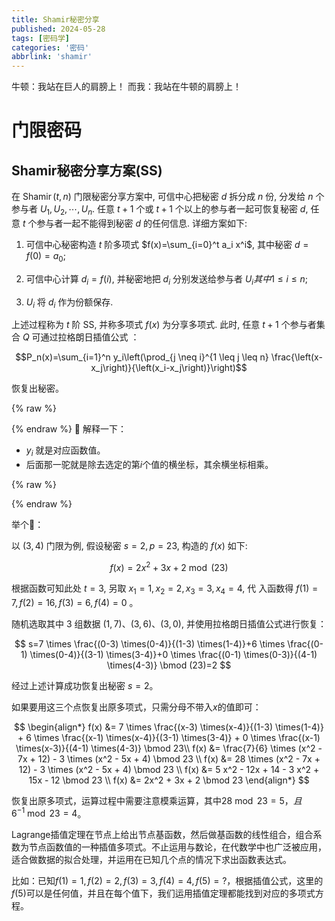 ```yaml
---
title: Shamir秘密分享
published: 2024-05-28
tags: [密码学]
categories: '密码'
abbrlink: 'shamir'
---
```

牛顿：我站在巨人的肩膀上！
而我：我站在牛顿的肩膀上！
<!--more-->

# 门限密码

## Shamir秘密分享方案(SS)

在 $\operatorname{Shamir}(t, n)$ 门限秘密分享方案中, 可信中心把秘密 $d$ 拆分成 $n$ 份, 分发给 $n$ 个参与者 $U_1, U_2, \cdots, U_n$. 任意 $t+1$ 个或 $t+1$ 个以上的参与者一起可恢复秘密 $d$, 任意 $t$ 个参与者一起不能得到秘密 $d$ 的任何信息. 详细方案如下:

1. 可信中心秘密构造 $t$ 阶多项式 $f(x)=\sum_{i=0}^t a_i x^i$, 其中秘密 $d=f(0)=a_0$;

2. 可信中心计算 $d_i=f(i)$, 并秘密地把 $d_i$ 分别发送给参与者 $U_i其中 1 \leqslant i \leqslant n$;

3. $U_i$ 将 $d_i$ 作为份额保存.

上述过程称为 $t$ 阶 $\mathrm{SS}$, 并称多项式 $f(x)$ 为分享多项式. 此时, 任意 $t+1$ 个参与者集合 $Q$ 可通过拉格朗日插值公式 ：

$$P_n(x)=\sum_{i=1}^n y_i\left(\prod_{j \neq i}^{1 \leq j \leq n} \frac{\left(x-x_j\right)}{\left(x_i-x_j\right)}\right)$$

恢复出秘密。

{% raw %}<article class="message is-info"><div class="message-body">{% endraw %}
📑 解释一下：
 - $y_i$ 就是对应函数值。
 - 后面那一驼就是除去选定的第$i$个值的横坐标，其余横坐标相乘。

{% raw %}</div></article>{% endraw %}

举个🌰：

以 $(3,4)$ 门限为例, 假设秘密 $s=2, p=23$, 构造的 $f(x)$ 如下: 

$$
f(x)=2 x^2+3 x+2 \bmod (23)
$$

根据函数可知此处 $t=3$, 另取 $x_1=1, x_2=2, x_3=3, x_4=4$, 代 入函数得 $f(1)=7, f(2)=16, f(3)=6, f(4)=0$ 。

随机选取其中 3 组数据 $(1,7) 、(3,6) 、(3,0)$, 并使用拉格朗日插值公式进行恢复：

$$
s=7 \times \frac{(0-3) \times(0-4)}{(1-3) \times(1-4)}+6 \times \frac{(0-1) \times(0-4)}{(3-1) \times(3-4)}+0 \times \frac{(0-1) \times(0-3)}{(4-1) \times(4-3)} \bmod (23)=2
$$

经过上述计算成功恢复出秘密 $s=2$。

如果要用这三个点恢复出原多项式，只需分母不带入$x$的值即可：

$$
\begin{align*}
f(x) &= 7 \times \frac{(x-3) \times(x-4)}{(1-3) \times(1-4)} + 6 \times \frac{(x-1) \times(x-4)}{(3-1) \times(3-4)} + 0 \times \frac{(x-1) \times(x-3)}{(4-1) \times(4-3)} \bmod 23\\
f(x) &= \frac{7}{6} \times (x^2 - 7x + 12) - 3 \times (x^2 - 5x + 4) \bmod 23 \\
f(x) &= 28 \times (x^2 - 7x + 12) - 3 \times (x^2 - 5x + 4) \bmod 23 \\
f(x) &= 5 x^2 - 12x + 14 - 3 x^2 + 15x - 12 \bmod 23 \\
f(x) &= 2x^2 + 3x + 2 \bmod 23
\end{align*}
$$

恢复出原多项式，运算过程中需要注意模乘运算，其中$28 \bmod 23 = 5，且6^{-1} \bmod 23 = 4$。

Lagrange插值定理在节点上给出节点基函数，然后做基函数的线性组合，组合系数为节点函数值的一种插值多项式。不止运用与数论，在代数学中也广泛被应用，适合做数据的拟合处理，并运用在已知几个点的情况下求出函数表达式。

比如：已知$f(1)=1,f(2)=2,f(3)=3,f(4)=4,f(5)=?$，根据插值公式，这里的$f(5)$可以是任何值，并且在每个值下，我们运用插值定理都能找到对应的多项式方程。
